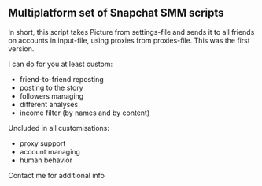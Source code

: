 <h2>Multiplatform set of Snapchat SMM scripts</h2>

In short, this script takes Picture from settings-file and sends it to all friends on accounts in input-file, using proxies from proxies-file. This was the first version. 

I can do for you at least custom:
- friend-to-friend reposting
- posting to the story
- followers managing 
- different analyses
- income filter (by names and by content)


Uncluded in all customisations:
- proxy support
- account managing
- human behavior


Contact me for additional info
